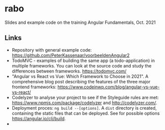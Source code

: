 # rabo
Slides and example code on the training Angular Fundamentals, Oct. 2021 

## Links
- Repository with general example code: https://github.com/PeterKassenaar/voorbeeldenAngular2
- TodoMVC - examples of building the same app (a todo-application) in multiple frameworks. You can look at the source code and study the differences between frameworks. https://todomvc.com/
- "Angular vs React vs Vue: Which Framework to Choose in 2021". A comprehensive blog post describing the features of the three major frontend frameworks: https://www.codeinwp.com/blog/angular-vs-vue-vs-react/
- Codelyzer to analyse your project to see if the Styleguide rules are met: https://www.npmjs.com/package/codelyzer and http://codelyzer.com/.
- Deployment proces: `ng build --[options]`. A `dist` directory is created, containing the static files that can be deployed. See for possible options https://angular.io/cli/build.
- 

